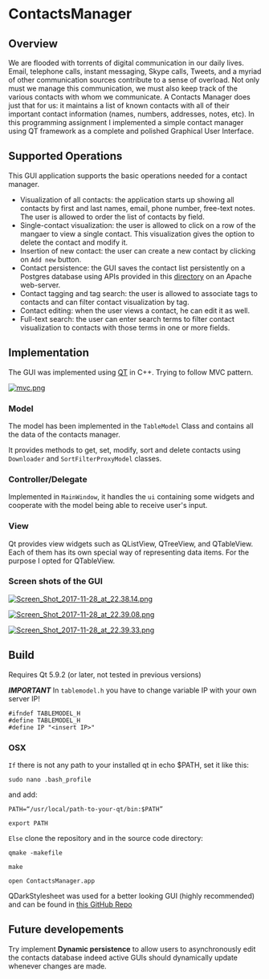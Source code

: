 # ContactsManager

## Overview
We are flooded with torrents of digital communication in our daily lives. Email, telephone calls, instant messaging, Skype calls, Tweets, and a myriad of other communication sources contribute to a sense of overload. Not only must we manage this communication, we must also keep track of the various contacts with whom we communicate. A Contacts Manager does just that for us: it maintains a list of known contacts with all of their important contact information (names, numbers, addresses, notes, etc).
In this programming assignment I implemented a simple contact manager using QT framework as a complete and polished Graphical User Interface. 
## Supported Operations

This GUI application supports the basic operations needed for a contact manager.

+ Visualization of all contacts: the application starts up showing all contacts by first and last names, email, phone number, free-text notes. The user is allowed to order the list of contacts by field.
+ Single-contact visualization: the user is allowed to click on a row of the mangaer to view a single contact. This visualization gives the option to delete the contact and modify it.
+ Insertion of new contact: the user can create a new contact by clicking on ```Add new``` button.
+ Contact persistence: the GUI saves the contact list persistently on a Postgres database using APIs provided in this [directory](https://github.com/SqrtPapere/ContactsManager/tree/master/postgresphpscripts) on an Apache web-server.
+ Contact tagging and tag search: the user is allowed to associate tags to contacts and can filter contact visualization by tag.
+ Contact editing: when the user views a contact, he can edit it as well.
+ Full-text search: the user can enter search terms to filter contact visualization to contacts with those terms in one or more fields.

## Implementation
The GUI was implemented using [QT](https://www1.qt.io/developers/) in C++. Trying to follow MVC pattern.

[![mvc.png](https://s18.postimg.org/neufl0kll/mvc.png)](https://postimg.org/image/kxiodr0p1/)

### Model

The model has been implemented in the `TableModel` Class and contains all the data of the contacts manager.

It provides methods to get, set, modify, sort and delete contacts using `Downloader` and `SortFilterProxyModel` classes.

### Controller/Delegate

Implemented in `MainWindow`, it handles the `ui` containing some widgets and cooperate with the model being able to receive user's input.

### View

Qt provides view widgets such as QListView, QTreeView, and QTableView. Each of them has its own special way of representing data items. For the purpose I opted for QTableView.

### Screen shots of the GUI

[![Screen_Shot_2017-11-28_at_22.38.14.png](https://s18.postimg.org/rdrn3p421/Screen_Shot_2017-11-28_at_22.38.14.png)](https://postimg.org/image/nheb7pj2d/)

[![Screen_Shot_2017-11-28_at_22.39.08.png](https://s18.postimg.org/88odtz7eh/Screen_Shot_2017-11-28_at_22.39.08.png)](https://postimg.org/image/9npyip8hh/)

[![Screen_Shot_2017-11-28_at_22.39.33.png](https://s18.postimg.org/g1f1lyl3d/Screen_Shot_2017-11-28_at_22.39.33.png)](https://postimg.org/image/ge6fs53d1/)

## Build

Requires Qt 5.9.2 (or later, not tested in previous versions)

***IMPORTANT*** In ```tablemodel.h``` you have to change variable IP with your own server IP! 

```
#ifndef TABLEMODEL_H
#define TABLEMODEL_H
#define IP "<insert IP>"
```

### OSX

```If``` there is not any path to your installed qt in echo $PATH, set it like this:

  ```sudo nano .bash_profile```
  
  and add:

  ```PATH=“/usr/local/path-to-your-qt/bin:$PATH”```
  
  ```export PATH```

```Else``` clone the repository and in the source code directory:

```qmake -makefile```

```make```

```open ContactsManager.app```


QDarkStylesheet was used for a better looking GUI (highly recommended) and can be found in [this GitHub Repo](https://github.com/ColinDuquesnoy/QDarkStyleSheet)

## Future developements
Try implement **Dynamic persistence** to allow users to asynchronously edit the contacts database indeed active GUIs should dynamically update whenever changes are made.

